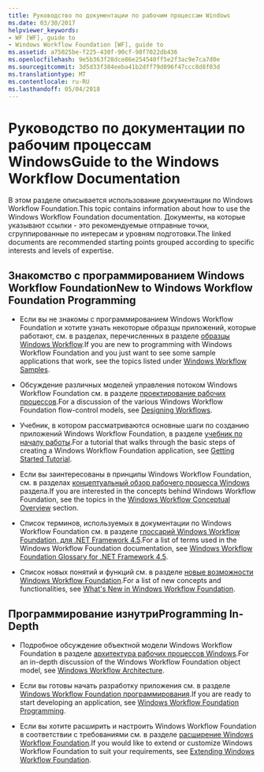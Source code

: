 ```yaml
---
title: Руководство по документации по рабочим процессам Windows
ms.date: 03/30/2017
helpviewer_keywords:
- WF [WF], guide to
- Windows Workflow Foundation [WF], guide to
ms.assetid: a75025be-f225-430f-90cf-98f7022db436
ms.openlocfilehash: 9e5b363f28dce86e254540ff5e2f3ac9e7ca7d0e
ms.sourcegitcommit: 3d5d33f384eeba41b2dff79d096f47ccc8d8f03d
ms.translationtype: MT
ms.contentlocale: ru-RU
ms.lasthandoff: 05/04/2018
---
```

# <a name="guide-to-the-windows-workflow-documentation"></a><span data-ttu-id="d5a63-102">Руководство по документации по рабочим процессам Windows</span><span class="sxs-lookup"><span data-stu-id="d5a63-102">Guide to the Windows Workflow Documentation</span></span>
<span data-ttu-id="d5a63-103">В этом разделе описывается использование документации по Windows Workflow Foundation.</span><span class="sxs-lookup"><span data-stu-id="d5a63-103">This topic contains information about how to use the Windows Workflow Foundation documentation.</span></span> <span data-ttu-id="d5a63-104">Документы, на которые указывают ссылки - это рекомендуемые отправные точки, сгруппированные по интересам и уровням подготовки.</span><span class="sxs-lookup"><span data-stu-id="d5a63-104">The linked documents are recommended starting points grouped according to specific interests and levels of expertise.</span></span>  
  
## <a name="new-to-windows-workflow-foundation-programming"></a><span data-ttu-id="d5a63-105">Знакомство с программированием Windows Workflow Foundation</span><span class="sxs-lookup"><span data-stu-id="d5a63-105">New to Windows Workflow Foundation Programming</span></span>  
  
-   <span data-ttu-id="d5a63-106">Если вы не знакомы с программированием Windows Workflow Foundation и хотите узнать некоторые образцы приложений, которые работают, см. в разделах, перечисленных в разделе [образцы Windows Workflow](../../../docs/framework/windows-workflow-foundation/samples/index.md).</span><span class="sxs-lookup"><span data-stu-id="d5a63-106">If you are new to programming with Windows Workflow Foundation and you just want to see some sample applications that work, see the topics listed under [Windows Workflow Samples](../../../docs/framework/windows-workflow-foundation/samples/index.md).</span></span>  
  
-   <span data-ttu-id="d5a63-107">Обсуждение различных моделей управления потоком Windows Workflow Foundation см. в разделе [проектирование рабочих процессов](../../../docs/framework/windows-workflow-foundation/designing-workflows.md).</span><span class="sxs-lookup"><span data-stu-id="d5a63-107">For a discussion of the various Windows Workflow Foundation flow-control models, see [Designing Workflows](../../../docs/framework/windows-workflow-foundation/designing-workflows.md).</span></span>  
  
-   <span data-ttu-id="d5a63-108">Учебник, в котором рассматриваются основные шаги по созданию приложений Windows Workflow Foundation, в разделе [учебник по началу работы](../../../docs/framework/windows-workflow-foundation/getting-started-tutorial.md).</span><span class="sxs-lookup"><span data-stu-id="d5a63-108">For a tutorial that walks through the basic steps of creating a Windows Workflow Foundation application, see [Getting Started Tutorial](../../../docs/framework/windows-workflow-foundation/getting-started-tutorial.md).</span></span>  
  
-   <span data-ttu-id="d5a63-109">Если вы заинтересованы в принципы Windows Workflow Foundation, см. в разделах [концептуальный обзор рабочего процесса Windows](../../../docs/framework/windows-workflow-foundation/conceptual-overview.md) раздела.</span><span class="sxs-lookup"><span data-stu-id="d5a63-109">If you are interested in the concepts behind Windows Workflow Foundation, see the topics in the [Windows Workflow Conceptual Overview](../../../docs/framework/windows-workflow-foundation/conceptual-overview.md) section.</span></span>  
  
-   <span data-ttu-id="d5a63-110">Список терминов, используемых в документации по Windows Workflow Foundation см. в разделе [глоссарий Windows Workflow Foundation, для .NET Framework 4.5](../../../docs/framework/windows-workflow-foundation/glossary.md).</span><span class="sxs-lookup"><span data-stu-id="d5a63-110">For a list of terms used in the Windows Workflow Foundation documentation, see [Windows Workflow Foundation Glossary for .NET Framework 4.5](../../../docs/framework/windows-workflow-foundation/glossary.md).</span></span>  
  
-   <span data-ttu-id="d5a63-111">Список новых понятий и функций см. в разделе [новые возможности Windows Workflow Foundation](../../../docs/framework/windows-workflow-foundation/whats-new.md).</span><span class="sxs-lookup"><span data-stu-id="d5a63-111">For a list of new concepts and functionalities, see [What's New in Windows Workflow Foundation](../../../docs/framework/windows-workflow-foundation/whats-new.md).</span></span>  
  
## <a name="programming-in-depth"></a><span data-ttu-id="d5a63-112">Программирование изнутри</span><span class="sxs-lookup"><span data-stu-id="d5a63-112">Programming In-Depth</span></span>  
  
-   <span data-ttu-id="d5a63-113">Подробное обсуждение объектной модели Windows Workflow Foundation в разделе [архитектура рабочих процессов Windows](../../../docs/framework/windows-workflow-foundation/architecture.md).</span><span class="sxs-lookup"><span data-stu-id="d5a63-113">For an in-depth discussion of the Windows Workflow Foundation object model, see [Windows Workflow Architecture](../../../docs/framework/windows-workflow-foundation/architecture.md).</span></span>  
  
-   <span data-ttu-id="d5a63-114">Если вы готовы начать разработку приложения см. в разделе [Windows Workflow Foundation программирования](../../../docs/framework/windows-workflow-foundation/programming.md).</span><span class="sxs-lookup"><span data-stu-id="d5a63-114">If you are ready to start developing an application, see [Windows Workflow Foundation Programming](../../../docs/framework/windows-workflow-foundation/programming.md).</span></span>  
  
-   <span data-ttu-id="d5a63-115">Если вы хотите расширить и настроить Windows Workflow Foundation в соответствии с требованиями см. в разделе [расширение Windows Workflow Foundation](../../../docs/framework/windows-workflow-foundation/extend.md).</span><span class="sxs-lookup"><span data-stu-id="d5a63-115">If you would like to extend or customize Windows Workflow Foundation to suit your requirements, see [Extending Windows Workflow Foundation](../../../docs/framework/windows-workflow-foundation/extend.md).</span></span>
